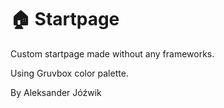 # 🏠 Startpage

Custom startpage made without any frameworks.

Using Gruvbox color palette.

By Aleksander Jóźwik
